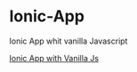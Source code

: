# Ionic-App
Ionic App whit vanilla Javascript

[Ionic App with Vanilla Js]('https://antogzdev.github.io/Ionic-App/')

